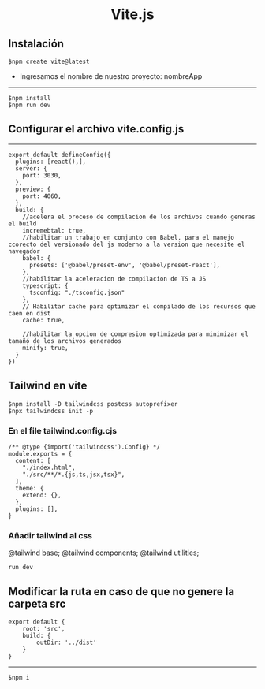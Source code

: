 <h1 align='center'>
Vite.js
</h1>

## Instalación

    $npm create vite@latest

- Ingresamos el nombre de nuestro proyecto:
nombreApp

---
    $npm install
    $npm run dev

## Configurar el archivo vite.config.js

---
	export default defineConfig({
	  plugins: [react(),],
	  server: {
	    port: 3030,
	  },
	  preview: {
	    port: 4060,
	  },
	  build: {
	    //acelera el proceso de compilacion de los archivos cuando generas el build
	    incremebtal: true,
	    //habilitar un trabajo en conjunto con Babel, para el manejo ccorecto del versionado del js moderno a la version que necesite el navegador
	    babel: {
	      presets: ['@babel/preset-env', '@babel/preset-react'],
	    },
	    //habilitar la aceleracion de compilacion de TS a JS
	    typescript: {
	      tsconfig: "./tsconfig.json"
	    },
	    // Habilitar cache para optimizar el compilado de los recursos que caen en dist
	    cache: true,

	    //habilitar la opcion de compresion optimizada para minimizar el tamañó de los archivos generados
	    minify: true,
	  }
	})

## Tailwind en vite

    $npm install -D tailwindcss postcss autoprefixer
    $npx tailwindcss init -p

### En el file tailwind.config.cjs

    /** @type {import('tailwindcss').Config} */
    module.exports = {
      content: [
        "./index.html",
        "./src/**/*.{js,ts,jsx,tsx}",
      ],
      theme: {
        extend: {},
      },
      plugins: [],
    }

### Añadir tailwind al css

@tailwind base;
@tailwind components;
@tailwind utilities;

    run dev


## Modificar la ruta en caso de que no genere la carpeta src

    export default {
        root: 'src',
        build: {
            outDir: '../dist'
        }
    }
---
    $npm i
